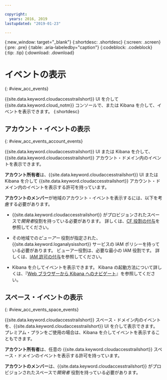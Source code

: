 ```yaml
---

copyright:
  years: 2016, 2019
lastupdated: "2019-01-23"

---
```


{:new_window: target="_blank"}
{:shortdesc: .shortdesc}
{:screen: .screen}
{:pre: .pre}
{:table: .aria-labeledby="caption"}
{:codeblock: .codeblock}
{:tip: .tip}
{:download: .download}



# イベントの表示
{: #view_acc_events}

{{site.data.keyword.cloudaccesstrailshort}} UI を介して {{site.data.keyword.cloud_notm}} コンソールで、または Kibana を介して、イベントを表示できます。
{:shortdesc}
   

## アカウント・イベントの表示
{: #view_acc_events_account_events}

{{site.data.keyword.cloudaccesstrailshort}} UI または Kibana を介して、{{site.data.keyword.cloudaccesstrailshort}} アカウント・ドメイン内のイベントを表示できます。

**アカウント所有者**は、{{site.data.keyword.cloudaccesstrailshort}} UI または Kibana を介して {{site.data.keyword.cloudaccesstrailshort}} アカウント・ドメイン内のイベントを表示する許可を持っています。

**アカウントのメンバー**が地域のアカウント・イベントを表示するには、以下を考慮する必要があります。

* {{site.data.keyword.cloudaccesstrailshort}} がプロビジョンされたスペースで*開発者*役割を持っている必要があります。 詳しくは、[CF 役割の付与](/docs/services/cloud-activity-tracker/how-to/grant_permissions.html#grant_cf_role)を参照してください。

* その地域での*ビューアー* 役割が指定された、{{site.data.keyword.loganalysisshort}} サービスの IAM ポリシーを持っている必要があります。 ビューアー役割は、必要な最小の IAM 役割です。 詳しくは、[IAM 許可の付与](/docs/services/cloud-activity-tracker/how-to/grant_permissions.html#grant_iam_policy)を参照してください。

* Kibana を介してイベントを表示できます。 Kibana の起動方法について詳しくは、『[Web ブラウザーから Kibana へのナビゲート](/docs/services/cloud-activity-tracker/how-to/manage-events-ui/launch_kibana.html#launch_Kibana_from_browser)』を参照してください。



## スペース・イベントの表示
{: #view_acc_events_space_events}

{{site.data.keyword.cloudaccesstrailshort}} スペース・ドメイン内のイベントを、{{site.data.keyword.cloudaccesstrailshort}} UI を介して表示できます。 プレミアム・プランをご使用の場合は、Kibana を介してイベントを表示することもできます。

**アカウント所有者**は、任意の {{site.data.keyword.cloudaccesstrailshort}} スペース・ドメインのイベントを表示する許可を持っています。

**アカウントのメンバー**は、{{site.data.keyword.cloudaccesstrailshort}} がプロビジョンされたスペースで*開発者* 役割を持っている必要があります。


